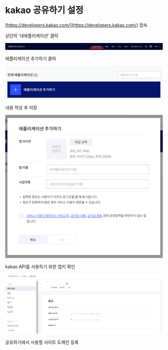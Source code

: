 # kakao 공유하기 설정

[https://developers.kakao.com/](https://developers.kakao.com/) 접속

상단의 ‘내애플리케이션’ 클릭

![카카오톡 공유 1](../exec_contents/kakao-share-link1.png)

애플리케이션 추가하기 클릭

![카카오톡 공유 2](../exec_contents/kakao-share-link2.png)

내용 작성 후 저장

![카카오톡 공유 3](../exec_contents/kakao-share-link3.png)

kakao API를 사용하기 위한 앱키 확인

![카카오톡 공유 4](../exec_contents/kakao-share-link4.png)

공유하기에서 사용할 사이트 도메인 등록
